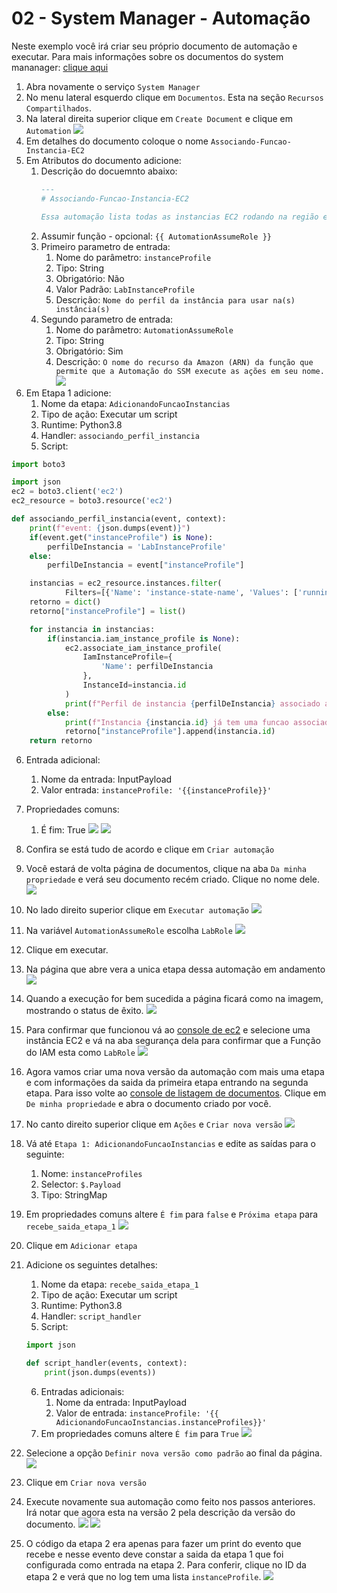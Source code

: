 # 02 - System Manager - Automação

Neste exemplo você irá criar seu próprio documento de automação e executar. Para mais informações sobre os documentos do system mananager: [clique aqui](https://docs.aws.amazon.com/systems-manager/latest/userguide/sysman-ssm-docs.html)

1. Abra novamente o serviço `System Manager`
2. No menu lateral esquerdo clique em `Documentos`. Esta na seção `Recursos Compartilhados`.
3. Na lateral direita superior clique em `Create Document` e clique em `Automation`
   ![](img/demo2-1.png)
4. Em detalhes do documento coloque o nome `Associando-Funcao-Instancia-EC2`
5. Em Atributos do documento adicione:
   1. Descrição do docuemnto abaixo:
      ``` markdown
      ---
      # Associando-Funcao-Instancia-EC2

      Essa automação lista todas as instancias EC2 rodando na região e adiciona uma função com permissões a conta AWS
      ```
   2. Assumir função - opcional: `{{ AutomationAssumeRole }}`
   3. Primeiro parametro de entrada:
      1. Nome do parâmetro: `instanceProfile`
      2. Tipo: String
      3. Obrigatório: Não
      4. Valor Padrão: `LabInstanceProfile`
      5. Descrição: `Nome do perfil da instância para usar na(s) instância(s)`
   4. Segundo parametro de entrada:
      1. Nome do parâmetro: `AutomationAssumeRole`
      2. Tipo: String
      3. Obrigatório: Sim
      4. Descrição: `O nome do recurso da Amazon (ARN) da função que permite que a Automação do SSM execute as ações em seu nome.`
    ![](img/demo2-2.png)
6. Em Etapa 1 adicione:
   1. Nome da etapa: `AdicionandoFuncaoInstancias`
   2. Tipo de ação: Executar um script
   3. Runtime: Python3.8
   4. Handler: `associando_perfil_instancia`
   5. Script: 
```python
import boto3

import json
ec2 = boto3.client('ec2')
ec2_resource = boto3.resource('ec2')

def associando_perfil_instancia(event, context):
    print(f"event: {json.dumps(event)}")
    if(event.get("instanceProfile") is None):
        perfilDeInstancia = 'LabInstanceProfile'
    else:
        perfilDeInstancia = event["instanceProfile"]

    instancias = ec2_resource.instances.filter(
            Filters=[{'Name': 'instance-state-name', 'Values': ['running']}])
    retorno = dict()
    retorno["instanceProfile"] = list()

    for instancia in instancias:
        if(instancia.iam_instance_profile is None):
            ec2.associate_iam_instance_profile(
                IamInstanceProfile={
                    'Name': perfilDeInstancia
                },
                InstanceId=instancia.id
            )
            print(f"Perfil de instancia {perfilDeInstancia} associado a  {instancia.id} de maneira bem sucedida")
        else:
            print(f"Instancia {instancia.id} já tem uma funcao associada: {instancia.iam_instance_profile['Arn']}")
            retorno["instanceProfile"].append(instancia.id)
    return retorno
```
   6. Entrada adicional:
      1. Nome da entrada: InputPayload
      2. Valor entrada: `instanceProfile: '{{instanceProfile}}'`
   7. Propriedades comuns:
      1. É fim: True
  ![](img/demo2-3.png)
  ![](img/demo2-4.png)

7. Confira se está tudo de acordo e clique em `Criar automação`
8. Você estará de volta página de documentos, clique na aba `Da minha propriedade` e verá seu documento recém criado. Clique no nome dele.
   ![](img/demo2-5.png)
9.  No lado direito superior clique em `Executar automação`
    ![](img/demo2-6.png)
10. Na variável `AutomationAssumeRole` escolha `LabRole`
    ![](img/demo2-7.png)
11. Clique em executar.
12. Na página que abre vera a unica etapa dessa automação em andamento
    ![](img/demo2-8.png)
13. Quando a execução for bem sucedida a página ficará como na imagem, mostrando o status de êxito.
    ![](img/demo2-9.png)
14. Para confirmar que funcionou vá ao [console de ec2](https://console.aws.amazon.com/ec2/v2/home?region=us-east-1#Instances:v=3) e selecione uma instância EC2 e vá na aba segurança dela para confirmar que a Função do IAM esta como `LabRole`
![](img/demo2-10.png)
15. Agora vamos criar uma nova versão da automação com mais uma etapa e com informações da saida da primeira etapa entrando na segunda etapa. Para isso volte ao [console de listagem de documentos](https://console.aws.amazon.com/systems-manager/documents/?region=us-east-1). Clique em `De minha propriedade` e abra o documento criado por você.
16. No canto direito superior clique em `Ações` e `Criar nova versão`
    ![](img/demo2-11.png)
17. Vá até `Etapa 1: AdicionandoFuncaoInstancias` e edite as saídas para o seguinte:
    1. Nome: `instanceProfiles`
    2. Selector: `$.Payload`
    3. Tipo: StringMap
18. Em propriedades comuns altere `É fim` para `false` e `Próxima etapa` para `recebe_saida_etapa_1`
    ![](img/demo2-12.png)
19. Clique em `Adicionar etapa`
20. Adicione os seguintes detalhes:
    1. Nome da etapa: `recebe_saida_etapa_1`
    2. Tipo de ação: Executar um script
    3. Runtime: Python3.8
    4. Handler: `script_handler`
    5. Script:
    ```python
    import json

    def script_handler(events, context):
        print(json.dumps(events))
    ```


    6. Entradas adicionais: 
       1. Nome da entrada: InputPayload
       2. Valor de entrada: `instanceProfile: '{{ AdicionandoFuncaoInstancias.instanceProfiles}}'`
    7. Em propriedades comuns altere `É fim` para `True`
    ![](img/demo2-13.png)
1.  Selecione a opção `Definir nova versão como padrão` ao final da página.
    ![](img/demo2-14.png)
2.  Clique em `Criar nova versão`
3.  Execute novamente sua automação como feito nos passos anteriores. Irá notar que agora esta na versão 2 pela descrição da versão do documento.
  ![](img/demo2-15.png)
  ![](demo2-16.png)
1.  O código da etapa 2 era apenas para fazer um print do evento que recebe e nesse evento deve constar a saida da etapa 1 que foi configurada como entrada na etapa 2. Para conferir, clique no ID da etapa 2 e verá que no log tem uma lista `instanceProfile`.
![](img/demo2-17.png)
